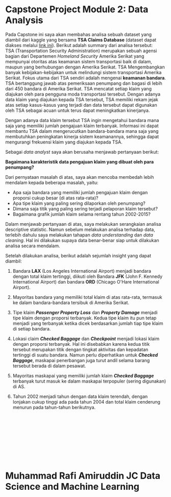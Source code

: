 # Capstone Project Module 2: Data Analysis
Pada Capstone ini saya akan membahas analisa sebuah dataset yang diambil dari kaggle yang bersama **TSA Claims Database** (dataset dapat diakses melalui [link ini](https://www.kaggle.com/datasets/terminal-security-agency/tsa-claims-database)). Berikut adalah summary dari analisa tersebut:
<br>
TSA (Transportation Security Administration) merupakan sebuah agensi bagian dari Departemen *Homeland Security* Amerika Serikat yang mempunyai otoritas atas keamanan sistem transportasi baik di dalam, maupun yang berhubungan dengan Amerika Serikat. TSA Mengembangkan banyak kebijakan-kebijakan untuk melindungi sistem transportasi Amerika Serikat. Fokus utama dari TSA sendiri adalah mengenai **keamanan bandara**. TSA bertanggung jawab atas pemeriksaan penumpang dan bagasi di lebih dari 450 bandara di Amerika Serikat. TSA mencatat setiap klaim yang diajukan oleh para pengguna moda transportasi tersebut. Dengan adanya data klaim yang diajukan kepada TSA tersebut, TSA memiliki rekam jejak atas setiap kasus-kasus yang terjadi dan data tersebut dapat digunakan oleh TSA sebagai acuan untuk terus dapat meningkatkan kinerjanya.

Dengan adanya data klaim tersebut TSA ingin mengetahui bandara mana saja yang memiliki jumlah pengajuan klaim terbanyak. Informasi ini dapat membantu TSA dalam mengerucutkan bandara-bandara mana saja yang membutuhkan peningkatan kinerja sistem keamanannya, sehingga dapat mengurangi frekuensi klaim yang diajukan kepada TSA.

Sebagai *data analyst* saya akan berusaha menjawab pertanyaan berikut:

**Bagaimana karakteristik data pengajuan klaim yang dibuat oleh para penumpang?**

Dari pernyataan masalah di atas, saya akan mencoba membedah lebih mendalam kepada beberapa masalah, yaitu:
- Apa saja bandara yang memiliki jumlah pengajuan klaim dengan proporsi cukup besar (di atas rata-rata)?
- Apa tipe klaim yang paling sering dilaporkan oleh penumpang?
- Dimana saja titik yang paling sering terjadi pelaporan klaim tersebut?
- Bagaimana grafik jumlah klaim selama rentang tahun 2002-2015?

Dalam menjawab pertanyaan di atas, saya melakukan serangkaian analisa descriptive statistic. Namun sebelum melakukan analisa terhadap data, terlebih dahulu saya melakukan tahapan *data understanding* dan *data cleaning*. Hal ini dilakukan supaya data benar-benar siap untuk dilakukan analisa secara mendalam.

Setelah dilakukan analisa, berikut adalah sejumlah insight yang dapat diambil:

1. Bandara **LAX** (Los Angeles International Airport) menjadi bandara dengan total klaim tertinggi, diikuti oleh Bandara **JFK** (John F. Kennedy International Airport) dan bandara **ORD** (Chicago O'Hare International Airport).

2. Mayoritas bandara yang memiliki total klaim di atas rata-rata, termasuk ke dalam bandara-bandara tersibuk di Amerika Serikat.

3. Tipe klaim ***Passenger Property Loss*** dan ***Property Damage*** menjadi tipe klaim dengan proporsi terbanyak. Kedua tipe klaim itu pun tetap menjadi yang terbanyak ketika dicek berdasarkan jumlah tiap tipe klaim di setiap bandara.

4. Lokasi claim ***Checked Baggage*** dan ***Checkpoint*** menjadi lokasi klaim dengan proporsi terbanyak. Hal ini disebabkan karena kedua titik tersebut merupakan titik dengan tingkat aktivitas dan kepadatan tertinggi di suatu bandara. Namun perlu diperhatikan untuk ***Checked Baggage***, maskapai penerbangan juga turut andil selama barang tersebut berada di dalam pesawat.

5. Mayoritas maskapai yang memiliki jumlah klaim ***Checked Baggage*** terbanyak turut masuk ke dalam maskapai terpopuler (sering digunakan) di AS.

6. Tahun 2002 menjadi tahun dengan data klaim terendah, dengan lonjakan cukup tinggi ada pada tahun 2004 dan total klaim cenderung menurun pada tahun-tahun berikutnya.
<br>
<br>
<br>
<br>
<br>
<br>
<br>
<br>

# Muhammad Rafi Amiruddin JC Data Science and Machine Learning
